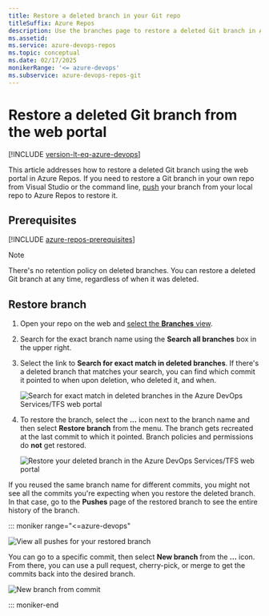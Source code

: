 ```yaml
---
title: Restore a deleted branch in your Git repo
titleSuffix: Azure Repos
description: Use the branches page to restore a deleted Git branch in Azure DevOps.
ms.assetid:
ms.service: azure-devops-repos
ms.topic: conceptual
ms.date: 02/17/2025
monikerRange: '<= azure-devops'
ms.subservice: azure-devops-repos-git
---
```


# Restore a deleted Git branch from the web portal

[!INCLUDE [version-lt-eq-azure-devops](../../includes/version-lt-eq-azure-devops.md)]

This article addresses how to restore a deleted Git branch using the web portal in Azure Repos.
If you need to restore a Git branch in your own repo from Visual Studio or the command line,
[push](pushing.md) your branch from your local repo to Azure Repos to restore it.

## Prerequisites

[!INCLUDE [azure-repos-prerequisites](includes/azure-repos-prerequisites.md)]

> [!NOTE]
> There's no retention policy on deleted branches. You can restore a deleted Git branch at any time, regardless of when it was deleted.

## Restore branch

1. Open your repo on the web and [select the **Branches** view](manage-your-branches.md).

2. Search for the exact branch name using the **Search all branches** box in the upper right.

3. Select the link to **Search for exact match in deleted branches**.
   If there's a deleted branch that matches your search, you can find which commit it pointed to when upon deletion, who deleted it, and when.

    ![Search for exact match in deleted branches in the Azure DevOps Services/TFS web portal](media/branches/search_deleted_branches.png)

4. To restore the branch, select the **...** icon next to the branch name and then select **Restore branch** from the menu.
   The branch gets recreated at the last commit to which it pointed.
   Branch policies and permissions do **not** get restored.

    ![Restore your deleted branch in the Azure DevOps Services/TFS web portal](media/branches/restore_deleted_branch.png)

If you reused the same branch name for different commits, you might not see all the commits you're expecting when you restore the deleted branch. In that case, go to the **Pushes** page of the restored branch to see the entire history of the branch.

::: moniker range="<=azure-devops"

![View all pushes for your restored branch](media/branches/restore_deleted_branch_pushes-new-nav.png)

You can go to a specific commit, then select **New branch** from the **...** icon.
From there, you can use a pull request, cherry-pick, or merge to get the commits back into the desired branch.

![New branch from commit](media/branches/deleted_branch_new_branch_from_commit.png)

::: moniker-end
